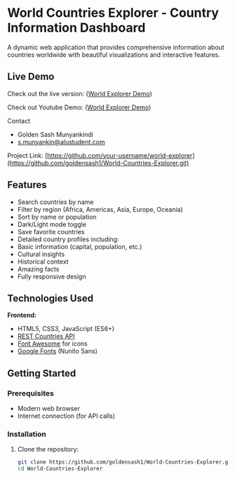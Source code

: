 # World Countries Explorer - Country Information Dashboard

A dynamic web application that provides comprehensive information about countries worldwide with beautiful visualizations and interactive features.
## Live Demo
Check out the live version: ([World Explorer Demo](http://goldensash.tech/))

Check out Youtube Demo: ([World Explorer Demo]([http://goldensash.tech/](https://youtu.be/u_lMXOi_rgA)))

Contact
- Golden Sash Munyankindi
- s.munyankin@alustudent.com

Project Link: [https://github.com/your-username/world-explorer](https://github.com/goldensash1/World-Countries-Explorer.git)
## Features

-  Search countries by name
-  Filter by region (Africa, Americas, Asia, Europe, Oceania)
-  Sort by name or population
-  Dark/Light mode toggle
-  Save favorite countries
-  Detailed country profiles including:
  - Basic information (capital, population, etc.)
  - Cultural insights
  - Historical context
  - Amazing facts
-  Fully responsive design

## Technologies Used

**Frontend:**
- HTML5, CSS3, JavaScript (ES6+)
- [REST Countries API](https://restcountries.com/)
- [Font Awesome](https://fontawesome.com/) for icons
- [Google Fonts](https://fonts.google.com/) (Nunito Sans)

## Getting Started

### Prerequisites
- Modern web browser
- Internet connection (for API calls)

### Installation
1. Clone the repository:
   ```bash
   git clone https://github.com/goldensash1/World-Countries-Explorer.git
   cd World-Countries-Explorer
